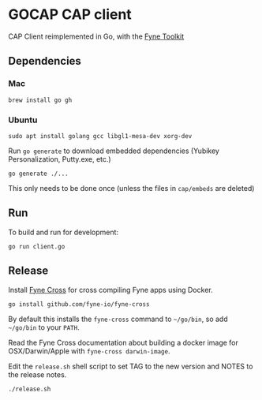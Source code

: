 # GOCAP CAP client

CAP Client reimplemented in Go, with the [Fyne Toolkit](https://fyne.io)


## Dependencies

### Mac

``` shell
brew install go gh
```

### Ubuntu

``` shell
sudo apt install golang gcc libgl1-mesa-dev xorg-dev
```

Run `go generate` to download embedded dependencies (Yubikey Personalization, Putty.exe, etc.)

```
go generate ./...
```

This only needs to be done once (unless the files in `cap/embeds` are deleted)

## Run

To build and run for development:

```
go run client.go
```

## Release

Install [Fyne Cross](https://github.com/fyne-io/fyne-cross) for cross compiling Fyne apps using Docker.

``` shell
go install github.com/fyne-io/fyne-cross
```

By default this installs the `fyne-cross` command to `~/go/bin`, so add `~/go/bin` to your `PATH`.

Read the Fyne Cross documentation about building a docker image for OSX/Darwin/Apple with `fyne-cross darwin-image`.

Edit the `release.sh` shell script to set TAG to the new version and NOTES to the release notes.

``` shell
./release.sh
```
